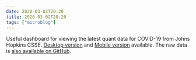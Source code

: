 ```yaml
---
date: 2020-03-02T20:20
title: 2020-03-02T20:20
tags: ["microblog"]
---
```


Useful dashboard for viewing the latest quant data for COVID-19 from Johns Hopkins CSSE. [Desktop version](https://www.arcgis.com/apps/opsdashboard/index.html#/bda7594740fd40299423467b48e9ecf6) and [Mobile version](http://www.arcgis.com/apps/opsdashboard/index.html#/85320e2ea5424dfaaa75ae62e5c06e61) available. The raw data is [also available on GitHub](https://github.com/CSSEGISandData/COVID-19).